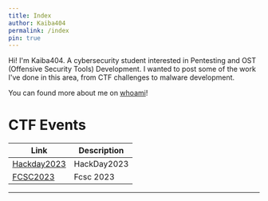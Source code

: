 ```yaml
---
title: Index
author: Kaiba404
permalink: /index
pin: true
---
```


Hi! I'm Kaiba404. A cybersecurity student interested in Pentesting and OST (Offensive Security Tools) Development. I wanted to post some of the work I've done in this area, from CTF challenges to malware development.

You can found more about me on [whoami](/whoami)!

<!-- ---

# Malware

| **Link**   | **Description**    |
|--------------- | --------------- |
| [Development](/categories/development) | Development of malware |
| [Triages](/categories/triage/) | Triages for different malware samples |

---

# CTF Like

| **Link**   | **Description**    |
|--------------- | --------------- |
| [pwncollege](/categories/pwncollege) | Cours from pwncollege |
| **Labs** |
| [Root Me](/categories/rootme/) | Writeups for Root Me |

--- -->


# CTF Events

| **Link**   | **Description**    |
|--------------- | --------------- |
| [Hackday2023](/CTFs/HackDay2023/HackDay2023) | HackDay2023 |
| [FCSC2023](/CTFs/FCSC2023/) | Fcsc 2023 |

---

<!-- 
# Pentesting Labs

This will be the major theme of this blog. Here we will have:

| **Link**   | **Description**    |
|--------------- | --------------- |
| **Pentesting** |
| [Hack The Box](/categories/hackthebox/) | Here are the machines writeups. I will only upload retired machines |
| [TryHackMe](/categories/tryhackme) | THM rooms | -->

